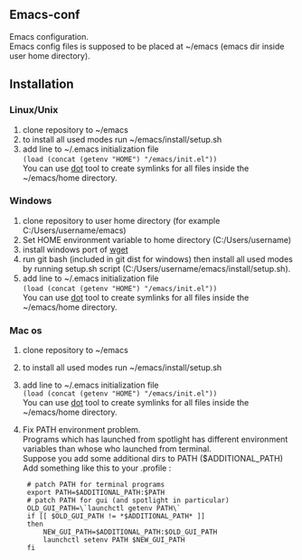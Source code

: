 ## Emacs-conf
Emacs configuration.  
Emacs config files is supposed to be placed at ~/emacs (emacs dir inside user home directory).

## Installation

### Linux/Unix

1. clone repository to ~/emacs
2. to install all used modes run ~/emacs/install/setup.sh
3. add line to ~/.emacs initialization file  
    `(load (concat (getenv "HOME") "/emacs/init.el"))`  
You can use [dot](https://github.com/yantonov/dot) tool to create symlinks for all files inside the  ~/emacs/home directory.

### Windows

1. clone repository to user home directory (for example C:/Users/username/emacs)
2. Set HOME environment variable to home directory (C:/Users/username)
3. install windows port of [wget](http://gnuwin32.sourceforge.net/packages/wget.htm)
4. run git bash (included in git dist for windows) then install all used modes by running setup.sh script (C:/Users/username/emacs/install/setup.sh).
5. add line to ~/.emacs initialization file  
    `(load (concat (getenv "HOME") "/emacs/init.el"))`  
You can use [dot](https://github.com/yantonov/dot) tool to create symlinks for all files inside the  ~/emacs/home directory.

### Mac os
1. clone repository to ~/emacs
2. to install all used modes run ~/emacs/install/setup.sh
3. add line to ~/.emacs initialization file  
    `(load (concat (getenv "HOME") "/emacs/init.el"))`  
You can use [dot](https://github.com/yantonov/dot) tool to create symlinks for all files inside the  ~/emacs/home directory.
4. Fix PATH environment problem.  
Programs which has launched from spotlight has different environment variables than whose who launched from terminal.  
Suppose you add some additional dirs to PATH ($ADDITIONAL_PATH)  
Add something like this to your .profile :  

        # patch PATH for terminal programs  
        export PATH=$ADDITIONAL_PATH:$PATH  
        # patch PATH for gui (and spotlight in particular)  
        OLD_GUI_PATH=\`launchctl getenv PATH\`  
        if [[ $OLD_GUI_PATH != *$ADDITIONAL_PATH* ]]  
        then  
            NEW_GUI_PATH=$ADDITIONAL_PATH:$OLD_GUI_PATH  
            launchctl setenv PATH $NEW_GUI_PATH  
        fi
